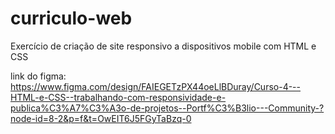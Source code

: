 # curriculo-web
Exercício de criação de site responsivo a dispositivos mobile com HTML e CSS

link do figma: https://www.figma.com/design/FAIEGETzPX44oeLlBDuray/Curso-4---HTML-e-CSS--trabalhando-com-responsividade-e-publica%C3%A7%C3%A3o-de-projetos--Portf%C3%B3lio---Community-?node-id=8-2&p=f&t=OwEIT6J5FGyTaBzq-0
